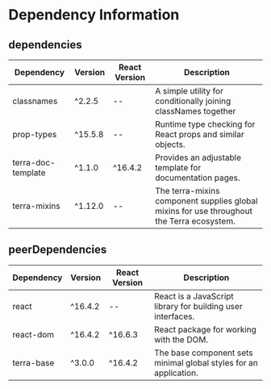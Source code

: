 # Dependency Information

## dependencies
| Dependency | Version | React Version | Description |
|-|-|-|-|
| classnames | ^2.2.5 | -- | A simple utility for conditionally joining classNames together |
| prop-types | ^15.5.8 | -- | Runtime type checking for React props and similar objects. |
| terra-doc-template | ^1.1.0 | ^16.4.2 | Provides an adjustable template for documentation pages. |
| terra-mixins | ^1.12.0 | -- | The terra-mixins component supplies global mixins for use throughout the Terra ecosystem. |

## peerDependencies
| Dependency | Version | React Version | Description |
|-|-|-|-|
| react | ^16.4.2 | -- | React is a JavaScript library for building user interfaces. |
| react-dom | ^16.4.2 | ^16.6.3 | React package for working with the DOM. |
| terra-base | ^3.0.0 | ^16.4.2 | The base component sets minimal global styles for an application. |
